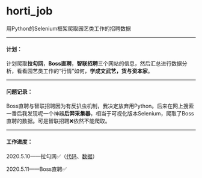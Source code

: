 # horti_job
用Python的Selenium框架爬取园艺类工作的招聘数据

---

#### 计划：

计划爬取**拉勾网**，**Boss直聘**，**智联招聘**三个网站的信息，然后汇总进行数据分析，看看园艺类工作的“行情”如何，**学成文武艺，货与资本家**。

---

#### 问题记录：

Boss直聘与智联招聘因为有反扒虫机制，我决定放弃用Python。后来在网上搜索一番后我发现呢一个神器**后羿采集器**，相当于可视化版本Selenium，爬取了Boss直聘的数据。可是智联招聘❌依然不能爬取。

---

#### 工作进度：

2020.5.10——拉勾网✅（[代码](https://github.com/Bolonzhang/horti_job/blob/master/lagou2.0.py)、[数据](https://github.com/Bolonzhang/horti_job/blob/master/lagou_jobs.csv)）

2020.5.11——Boss直聘✅
